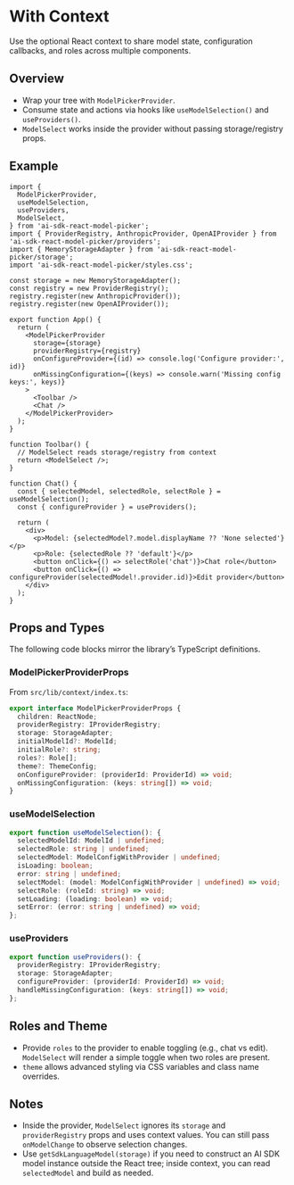 # With Context

Use the optional React context to share model state, configuration callbacks, and roles across multiple components.

## Overview

- Wrap your tree with `ModelPickerProvider`.
- Consume state and actions via hooks like `useModelSelection()` and `useProviders()`.
- `ModelSelect` works inside the provider without passing storage/registry props.

## Example

```tsx
import {
  ModelPickerProvider,
  useModelSelection,
  useProviders,
  ModelSelect,
} from 'ai-sdk-react-model-picker';
import { ProviderRegistry, AnthropicProvider, OpenAIProvider } from 'ai-sdk-react-model-picker/providers';
import { MemoryStorageAdapter } from 'ai-sdk-react-model-picker/storage';
import 'ai-sdk-react-model-picker/styles.css';

const storage = new MemoryStorageAdapter();
const registry = new ProviderRegistry();
registry.register(new AnthropicProvider());
registry.register(new OpenAIProvider());

export function App() {
  return (
    <ModelPickerProvider
      storage={storage}
      providerRegistry={registry}
      onConfigureProvider={(id) => console.log('Configure provider:', id)}
      onMissingConfiguration={(keys) => console.warn('Missing config keys:', keys)}
    >
      <Toolbar />
      <Chat />
    </ModelPickerProvider>
  );
}

function Toolbar() {
  // ModelSelect reads storage/registry from context
  return <ModelSelect />;
}

function Chat() {
  const { selectedModel, selectedRole, selectRole } = useModelSelection();
  const { configureProvider } = useProviders();

  return (
    <div>
      <p>Model: {selectedModel?.model.displayName ?? 'None selected'}</p>
      <p>Role: {selectedRole ?? 'default'}</p>
      <button onClick={() => selectRole('chat')}>Chat role</button>
      <button onClick={() => configureProvider(selectedModel!.provider.id)}>Edit provider</button>
    </div>
  );
}
```

## Props and Types

The following code blocks mirror the library’s TypeScript definitions.

### ModelPickerProviderProps

From `src/lib/context/index.ts`:

```ts
export interface ModelPickerProviderProps {
  children: ReactNode;
  providerRegistry: IProviderRegistry;
  storage: StorageAdapter;
  initialModelId?: ModelId;
  initialRole?: string;
  roles?: Role[];
  theme?: ThemeConfig;
  onConfigureProvider: (providerId: ProviderId) => void;
  onMissingConfiguration: (keys: string[]) => void;
}
```

### useModelSelection

```ts
export function useModelSelection(): {
  selectedModelId: ModelId | undefined;
  selectedRole: string | undefined;
  selectedModel: ModelConfigWithProvider | undefined;
  isLoading: boolean;
  error: string | undefined;
  selectModel: (model: ModelConfigWithProvider | undefined) => void;
  selectRole: (roleId: string) => void;
  setLoading: (loading: boolean) => void;
  setError: (error: string | undefined) => void;
};
```

### useProviders

```ts
export function useProviders(): {
  providerRegistry: IProviderRegistry;
  storage: StorageAdapter;
  configureProvider: (providerId: ProviderId) => void;
  handleMissingConfiguration: (keys: string[]) => void;
};
```

## Roles and Theme

- Provide `roles` to the provider to enable toggling (e.g., chat vs edit). `ModelSelect` will render a simple toggle when two roles are present.
- `theme` allows advanced styling via CSS variables and class name overrides.

## Notes

- Inside the provider, `ModelSelect` ignores its `storage` and `providerRegistry` props and uses context values. You can still pass `onModelChange` to observe selection changes.
- Use `getSdkLanguageModel(storage)` if you need to construct an AI SDK model instance outside the React tree; inside context, you can read `selectedModel` and build as needed.

